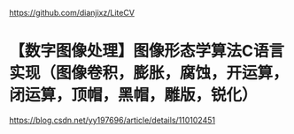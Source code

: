  

https://github.com/dianjixz/LiteCV

# 【数字图像处理】图像形态学算法C语言实现（图像卷积，膨胀，腐蚀，开运算，闭运算，顶帽，黑帽，雕版，锐化）

https://blog.csdn.net/yy197696/article/details/110102451
